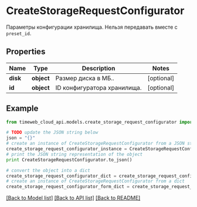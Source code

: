 # CreateStorageRequestConfigurator

Параметры конфигурации хранилища. Нельзя передавать вместе с `preset_id`.

## Properties
Name | Type | Description | Notes
------------ | ------------- | ------------- | -------------
**disk** | **object** | Размер диска в МБ.. | [optional] 
**id** | **object** | ID конфигуратора хранилища. | [optional] 

## Example

```python
from timeweb_cloud_api.models.create_storage_request_configurator import CreateStorageRequestConfigurator

# TODO update the JSON string below
json = "{}"
# create an instance of CreateStorageRequestConfigurator from a JSON string
create_storage_request_configurator_instance = CreateStorageRequestConfigurator.from_json(json)
# print the JSON string representation of the object
print CreateStorageRequestConfigurator.to_json()

# convert the object into a dict
create_storage_request_configurator_dict = create_storage_request_configurator_instance.to_dict()
# create an instance of CreateStorageRequestConfigurator from a dict
create_storage_request_configurator_form_dict = create_storage_request_configurator.from_dict(create_storage_request_configurator_dict)
```
[[Back to Model list]](../README.md#documentation-for-models) [[Back to API list]](../README.md#documentation-for-api-endpoints) [[Back to README]](../README.md)


